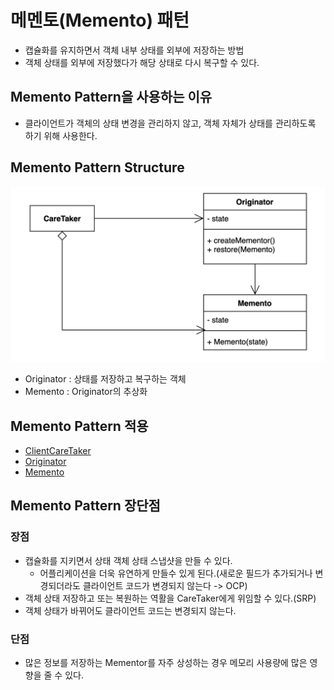 # 메멘토(Memento) 패턴
- 캡슐화를 유지하면서 객체 내부 상태를 외부에 저장하는 방법
- 객체 상태를 외부에 저장했다가 해당 상태로 다시 복구할 수 있다.

## Memento Pattern을 사용하는 이유
- 클라이언트가 객체의 상태 변경을 관리하지 않고, 객체 자체가 상태를 관리하도록 하기 위해 사용한다.

## Memento Pattern Structure
![Memento.png](Memento.png)
- Originator : 상태를 저장하고 복구하는 객체
- Memento : Originator의 추상화

## Memento Pattern 적용
- [ClientCareTaker](simple%2FClient.java)
- [Originator](simple%2FGame.java)
- [Memento](simple%2FGameSave.java)

## Memento Pattern 장단점
### 장점
- 캡슐화를 지키면서 상태 객체 상태 스냅샷을 만들 수 있다.
  - 어플리케이션을 더욱 유연하게 만들수 있게 된다.(새로운 필드가 추가되거나 변경되더라도 클라이언트 코드가 변경되지 않는다 -> OCP)
- 객체 상태 저장하고 또는 복원하는 역활을 CareTaker에게 위임할 수 있다.(SRP)
- 객체 상태가 바뀌어도 클라이언트 코드는 변경되지 않는다.
### 단점
- 많은 정보를 저장하는 Mementor를 자주 상성하는 경우 메모리 사용량에 많은 영향을 줄 수 있다.